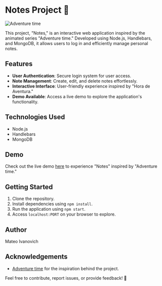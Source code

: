 # Notes Project 📝

![Adventure time](https://i.imgur.com/ehTDcRF.jpg)

This project, "Notes," is an interactive web application inspired by the animated series "Adventure time." Developed using Node.js, Handlebars, and MongoDB, it allows users to log in and efficiently manage personal notes.

## Features
- **User Authentication**: Secure login system for user access.
- **Note Management**: Create, edit, and delete notes effortlessly.
- **Interactive Interface**: User-friendly experience inspired by "Hora de Aventura."
- **Demo Available**: Access a live demo to explore the application's functionality.

## Technologies Used
- Node.js
- Handlebars
- MongoDB

## Demo
Check out the live demo [here](link_to_demo) to experience "Notes" inspired by "Adventure time."

## Getting Started
1. Clone the repository.
2. Install dependencies using `npm install`.
3. Run the application using `npm start`.
4. Access `localhost:PORT` on your browser to explore.

## Author
Mateo Ivanovich

## Acknowledgements
- [Adventure time](https://en.wikipedia.org/wiki/Adventure_Time) for the inspiration behind the project.

Feel free to contribute, report issues, or provide feedback! 🌟

